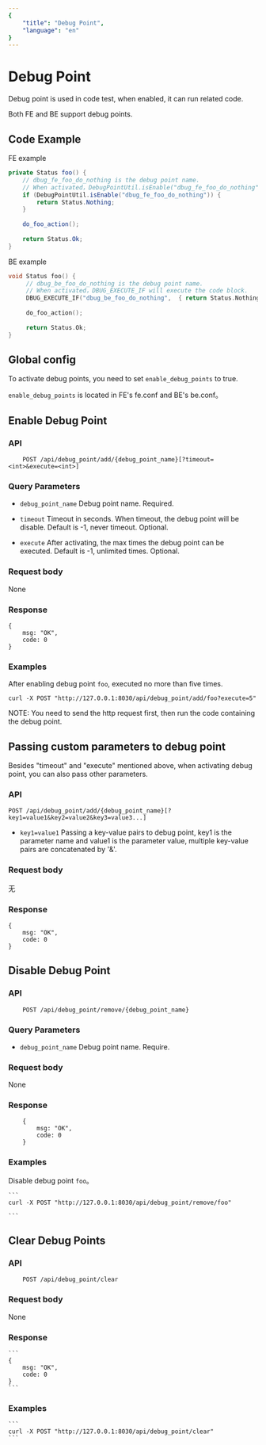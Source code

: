 ```yaml
---
{
    "title": "Debug Point",
    "language": "en"
}
---
```


<!-- 
Licensed to the Apache Software Foundation (ASF) under one
or more contributor license agreements.  See the NOTICE file
distributed with this work for additional information
regarding copyright ownership.  The ASF licenses this file
to you under the Apache License, Version 2.0 (the
"License"); you may not use this file except in compliance
with the License.  You may obtain a copy of the License at

  http://www.apache.org/licenses/LICENSE-2.0

Unless required by applicable law or agreed to in writing,
software distributed under the License is distributed on an
"AS IS" BASIS, WITHOUT WARRANTIES OR CONDITIONS OF ANY
KIND, either express or implied.  See the License for the
specific language governing permissions and limitations
under the License.
-->

# Debug Point

Debug point is used in code test, when enabled, it can run related code.

Both FE and BE support debug points.

## Code Example

FE example

```java
private Status foo() {
	// dbug_fe_foo_do_nothing is the debug point name.
	// When activated，DebugPointUtil.isEnable("dbug_fe_foo_do_nothing") will return true.
	if (DebugPointUtil.isEnable("dbug_fe_foo_do_nothing")) {
      	return Status.Nothing;
    }
      	
    do_foo_action();
    
    return Status.Ok;
}
```

BE example

```c++
void Status foo() {
     // dbug_be_foo_do_nothing is the debug point name.
     // When activated，DBUG_EXECUTE_IF will execute the code block.
     DBUG_EXECUTE_IF("dbug_be_foo_do_nothing",  { return Status.Nothing; });
   
     do_foo_action();
     
     return Status.Ok;
}
```

## Global config

To activate debug points, you need to set `enable_debug_points` to true.

`enable_debug_points` is located in FE's fe.conf and BE's be.conf。


## Enable Debug Point

### API

```
	POST /api/debug_point/add/{debug_point_name}[?timeout=<int>&execute=<int>]
```


### Query Parameters

* `debug_point_name`
    Debug point name. Required.

* `timeout`
    Timeout in seconds. When timeout, the debug point will be disable. Default is -1, never timeout. Optional.

* `execute`
    After activating, the max times the debug point can be executed. Default is -1,  unlimited times. Optional.  


### Request body

None

### Response

```
{
    msg: "OK",
    code: 0
}
```
    
### Examples


After enabling debug point `foo`, executed no more than five times.
	
	
```
curl -X POST "http://127.0.0.1:8030/api/debug_point/add/foo?execute=5"

```
NOTE: You need to send the http request first, then run the code containing the debug point.

## Passing custom parameters to debug point
Besides "timeout" and "execute" mentioned above, when activating debug point, you can also pass other parameters.

### API

```
POST /api/debug_point/add/{debug_point_name}[?key1=value1&key2=value2&key3=value3...]
```
* `key1=value1`
  Passing a key-value pairs to debug point, key1 is the parameter name and value1 is the parameter value,
  multiple key-value pairs are concatenated by '&'.
### Request body

无

### Response

```
{
    msg: "OK",
    code: 0
}
```


## Disable Debug Point

### API

```
	POST /api/debug_point/remove/{debug_point_name}
```


### Query Parameters

* `debug_point_name`
    Debug point name. Require.
    


### Request body

None

### Response

```
    {
        msg: "OK",
        code: 0
    }
```
    
### Examples


Disable debug point `foo`。
	
	
    ```
    curl -X POST "http://127.0.0.1:8030/api/debug_point/remove/foo"

    ```
    
## Clear Debug Points

### API

```
	POST /api/debug_point/clear
```



### Request body

None

### Response

    ```
    {
        msg: "OK",
        code: 0
    }
    ```
    
### Examples

	
    ```
    curl -X POST "http://127.0.0.1:8030/api/debug_point/clear"
    ```
